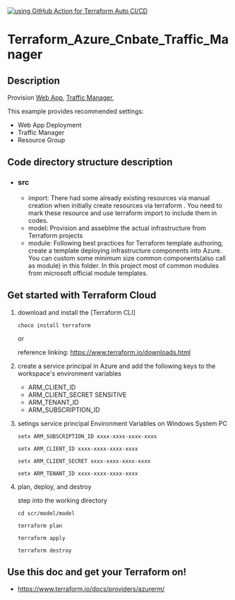 [![ using GitHub Action for Terraform Auto CI/CD](https://github.com/yunqian44/Terraform_Cnbate_Traffic_Manager/actions/workflows/terraform.yaml/badge.svg)](https://github.com/yunqian44/Terraform_Cnbate_Traffic_Manager/actions/workflows/terraform.yaml)
# Terraform_Azure_Cnbate_Traffic_Manager

## Description

Provision [Web App](https://docs.azure.cn/zh-cn/articles/azure-operations-guide/app-service-web/),
[Traffic Manager](https://docs.microsoft.com/zh-cn/azure/traffic-manager/traffic-manager-overview),

This example provides recommended settings:

- Web App Deployment
- Traffic Manager 
- Resource Group

## Code directory structure description

+ ### src
    + import: There had some already existing resources via manual creation when initially create resources via terraform . You need to mark these resource and use terraform import to include them in codes.
    + model:  Provision and asseblme the actual infrastructure from Terraform projects
    + module: Following best practices for Terraform template authoring, create a template deploying infrastructure components into Azure. You can custom some minimum size common components(also call as module) in this folder. In this project most of common modules from microsoft official module templates.   

## Get started with Terraform Cloud

1. download and install the [Terraform CLI] 

    `choco install terraform` 
     
     or

    reference linking: https://www.terraform.io/downloads.html
    
1. create a service principal in Azure and add the following keys to the workspace's environment variables
    - ARM_CLIENT_ID
    - ARM_CLIENT_SECRET SENSITIVE
    - ARM_TENANT_ID
    - ARM_SUBSCRIPTION_ID

3. setings service principal Environment Variables on Windows System PC

    `setx ARM_SUBSCRIPTION_ID xxxx-xxxx-xxxx-xxxx`

    `setx ARM_CLIENT_ID xxxx-xxxx-xxxx-xxxx`    

    `setx ARM_CLIENT_SECRET xxxx-xxxx-xxxx-xxxx`

    `setx ARM_TENANT_ID xxxx-xxxx-xxxx-xxxx`

4.  plan, deploy, and destroy

    step into the working directory

    `cd scr/model/model`

    `terraform plan`

    `terraform apply`

    `terraform destroy`


## Use this doc and get your Terraform on!

- https://www.terraform.io/docs/providers/azurerm/
